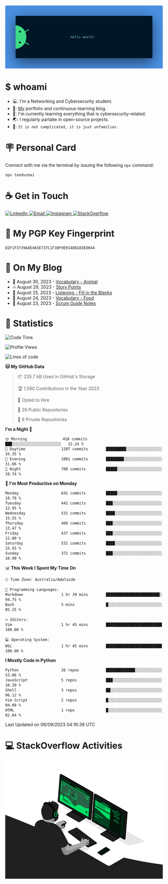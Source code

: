 <p align="center"><img src="assets/banner.png" /></p>

[//]: ![](https://github.com/tanducmai/tanducmai/actions/workflows/waka-stats.yml/badge.svg)
[//]: ![](https://github.com/tanducmai/tanducmai/actions/workflows/latest-blogs.yml/badge.svg)
[//]: ![](https://github.com/tanducmai/tanducmai/actions/workflows/stackoverflow-activities.yml/badge.svg)

# $ whoami

- 💻: I'm a Networking and Cybersecurity student.
- 🔭: [My](https://tanducmai.com/) portfolio and continuous-learning blog.
- 🌱: I'm currently learning everything that is cybersecurity-related.
- 🌏: I regularly partake in open-source projects.
- 💬: `It is not complicated, it is just unfamiliar.`

# 🪧 Personal Card

Connect with me via the terminal by issuing the following `npx` command:

```bash
npx tanducmai
```

# ☕ Get in Touch

<a target="_blank" href="https://www.linkedin.com/in/tanducmai/">
  <img alt="LinkedIn" src="https://img.shields.io/badge/LinkedIn-0077B5?style=for-the-badge&logo=linkedin&logoColor=white" />
</a>
<a target="_blank" href="mailto:henryfromvietnam@gmail.com">
  <img alt="Email" src="https://img.shields.io/badge/Gmail-D14836?style=for-the-badge&logo=gmail&logoColor=white" />
</a>
<a target="_blank" href="https://www.instagram.com/henry.maii/">
  <img alt="Instagram" src="https://img.shields.io/badge/Instagram-E4405F?style=for-the-badge&logo=instagram&logoColor=white" />
</a>
<a target="_blank" href="https://stackoverflow.com/users/16999206/tanducmai">
  <img alt="StackOverflow" src="https://img.shields.io/static/v1?message=Stackoverflow&logo=stackoverflow&label=&color=FE7A16&logoColor=white&labelColor=&style=for-the-badge" />
</a>

# 🔐 My PGP Key Fingerprint

`D2F1F3739A4E465E737C1F38F9E91488183ED044`

# 📜 On My Blog

<!-- BLOG-POST-LIST:START -->
 - 💯 August 30, 2023 - [Vocabulary - Animal](https://tanducmai.com/posts/glossaries/vocabulary-animal/)
 - 🔥 August 29, 2023 - [Story Points](https://tanducmai.com/posts/agile-development-and-governance/story-points/)
 - 💫 August 25, 2023 - [Listening - Fill in the Blanks](https://tanducmai.com/posts/glossaries/lfib/)
 - 🚀 August 24, 2023 - [Vocabulary - Food](https://tanducmai.com/posts/glossaries/vocabulary-food/)
 - 🌮 August 23, 2023 - [Scrum Guide Notes](https://tanducmai.com/posts/agile-development-and-governance/scrum-guide-notes/)<!-- BLOG-POST-LIST:END -->

# 🔢 Statistics

<!--START_SECTION:waka-->
![Code Time](http://img.shields.io/badge/Code%20Time-124%20hrs%2041%20mins-blue)

![Profile Views](http://img.shields.io/badge/Profile%20Views-5-blue)

![Lines of code](https://img.shields.io/badge/From%20Hello%20World%20I%27ve%20Written-9.1%20million%20lines%20of%20code-blue)

**🐱 My GitHub Data** 

> 📦 235.7 kB Used in GitHub's Storage 
 > 
> 🏆 1,580 Contributions in the Year 2023
 > 
> 💼 Opted to Hire
 > 
> 📜 29 Public Repositories 
 > 
> 🔑 6 Private Repositories 
 > 
**I'm a Night 🦉** 

```text
🌞 Morning                418 commits         ███░░░░░░░░░░░░░░░░░░░░░░   12.24 % 
🌆 Daytime                1207 commits        █████████░░░░░░░░░░░░░░░░   35.35 % 
🌃 Evening                1081 commits        ████████░░░░░░░░░░░░░░░░░   31.66 % 
🌙 Night                  708 commits         █████░░░░░░░░░░░░░░░░░░░░   20.74 % 
```
📅 **I'm Most Productive on Monday** 

```text
Monday                   641 commits         █████░░░░░░░░░░░░░░░░░░░░   18.78 % 
Tuesday                  442 commits         ███░░░░░░░░░░░░░░░░░░░░░░   12.95 % 
Wednesday                531 commits         ████░░░░░░░░░░░░░░░░░░░░░   15.55 % 
Thursday                 460 commits         ███░░░░░░░░░░░░░░░░░░░░░░   13.47 % 
Friday                   437 commits         ███░░░░░░░░░░░░░░░░░░░░░░   12.80 % 
Saturday                 531 commits         ████░░░░░░░░░░░░░░░░░░░░░   15.55 % 
Sunday                   372 commits         ███░░░░░░░░░░░░░░░░░░░░░░   10.90 % 
```


📊 **This Week I Spent My Time On** 

```text
🕑︎ Time Zone: Australia/Adelaide

💬 Programming Languages: 
Markdown                 1 hr 39 mins        ████████████████████████░   94.75 % 
Bash                     5 mins              █░░░░░░░░░░░░░░░░░░░░░░░░   05.25 % 

🔥 Editors: 
Vim                      1 hr 45 mins        █████████████████████████   100.00 % 

💻 Operating System: 
WSL                      1 hr 45 mins        █████████████████████████   100.00 % 
```

**I Mostly Code in Python** 

```text
Python                   26 repos            █████████████░░░░░░░░░░░░   53.06 % 
JavaScript               5 repos             ███░░░░░░░░░░░░░░░░░░░░░░   10.20 % 
Shell                    3 repos             ██░░░░░░░░░░░░░░░░░░░░░░░   06.12 % 
Vim Script               2 repos             █░░░░░░░░░░░░░░░░░░░░░░░░   04.08 % 
HTML                     1 repo              █░░░░░░░░░░░░░░░░░░░░░░░░   02.04 % 
```




 Last Updated on 06/09/2023 04:16:36 UTC
<!--END_SECTION:waka-->

# 💻 StackOverflow Activities

<!-- STACKOVERFLOW:START -->
<!-- STACKOVERFLOW:END -->

<p align="center"><img src="assets/developer.gif" /></p>

